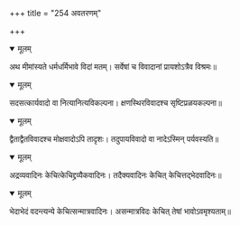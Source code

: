 +++
title = "254 अवतरणम्"

+++


<details open><summary>मूलम्</summary>

अथ मीमांस्यते धर्मधर्मिभावे विदां मतम्। सर्वेषां च विवादानां प्रायशोऽत्रैव विश्रमः॥
</details>



<details open><summary>मूलम्</summary>

सदसत्कार्यवादो वा नित्यानित्यविकल्पना। क्षणस्थिरविवादश्च सृष्टिप्रळयकल्पना॥
</details>



<details open><summary>मूलम्</summary>

द्वैताद्वैतविवादश्च मोक्षवादोऽपि तादृशः। तदुपायविवादो वा नादेऽस्मिन् पर्यवस्यति॥
</details>



<details open><summary>मूलम्</summary>

अद्रव्यवादिनः केचित्केचिद्द्रव्यैकवादिनः। तदैक्यवादिनः केचित् केचित्तद्भेदवादिनः॥
</details>



<details open><summary>मूलम्</summary>

भेदाभेदं वदन्त्यन्ये केचित्सन्मात्रवादिनः। असन्मात्रविदः केचित् तेषां भावोऽवमृश्यताम्॥
</details>

